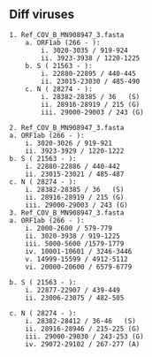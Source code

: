 ## Diff viruses
	1. Ref_COV_B_MN908947_3.fasta
		a. ORF1ab (266 - ):
			i. 3020-3035 / 919-924
			ii. 3923-3938 / 1220-1225
		b. S ( 21563 - ): 
			i. 22880-22895 / 440-445
			ii. 23015-23030 / 485-490
		c. N ( 28274 - ):
			i. 28382-28385 / 36   (S)
			ii. 28916-28919 / 215 (G)
			iii. 29000-29003 / 243 (G)

	2. Ref_COV_B_MN908947_3.fasta
	a. ORF1ab (266 - ):
		i. 3020-3026 / 919-921
		ii. 3923-3929 / 1220-1222
	b. S ( 21563 - ): 
		i. 22880-22886 / 440-442
		ii. 23015-23021 / 485-487
	c. N ( 28274 - ):
		i. 28382-28385 / 36   (S)
		ii. 28916-28919 / 215 (G)
		iii. 29000-29003 / 243 (G)
	3. Ref_COV_B_MN908947_3.fasta
	a. ORF1ab (266 - ):
		i. 2000-2600 / 579-779
		ii. 3020-3938 / 919-1225
		iii. 5000-5600 /1579-1779
		iv. 10001-10601 / 3246-3446
		v. 14999-15599 / 4912-5112
		vi. 20000-20600 / 6579-6779
		
	b. S ( 21563 - ): 
		i. 22877-22907 / 439-449
		ii. 23006-23075 / 482-505
		
	c. N ( 28274 - ):
		i. 28382-28412 / 36-46   (S)
		ii. 28916-28946 / 215-225 (G)
		iii. 29000-29030 / 243-253 (G)
		iv. 29072-29102 / 267-277 (A)


